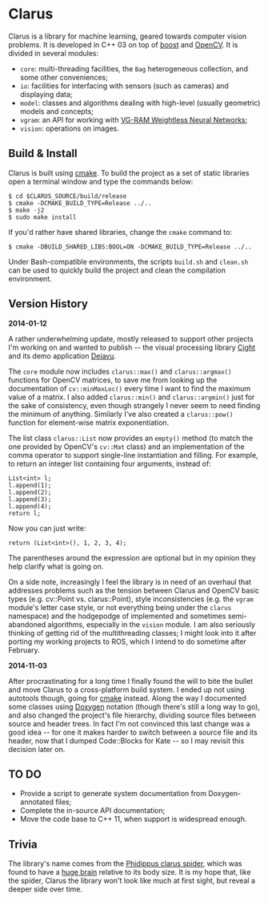 Clarus
======

Clarus is a library for machine learning, geared towards computer vision problems. It is developed in C++ 03 on top of [boost](http://www.boost.org/) and [OpenCV](http://opencv.org/). It is divided in several modules:

* `core`: multi-threading facilities, the `Bag` heterogeneous collection, and some other conveniences;
* `io`: facilities for interfacing with sensors (such as cameras) and displaying data;
* `model`: classes and algorithms dealing with high-level (usually geometric) models and concepts;
* `vgram`: an API for working with [VG-RAM Weightless Neural Networks](https://github.com/xperroni/Yamabiko/tree/master/2013-2);
* `vision`: operations on images.

Build & Install
---------------

Clarus is built using [cmake](http://www.cmake.org/). To build the project as a set of static libraries open a terminal window and type the commands below:

    $ cd $CLARUS_SOURCE/build/release
    $ cmake -DCMAKE_BUILD_TYPE=Release ../..
    $ make -j2
    $ sudo make install

If you'd rather have shared libraries, change the `cmake` command to:

    $ cmake -DBUILD_SHARED_LIBS:BOOL=ON -DCMAKE_BUILD_TYPE=Release ../..

Under Bash-compatible environments, the scripts `build.sh` and `clean.sh` can be used to quickly build the project and clean the compilation environment.

Version History
---------------

**2014-01-12**

A rather underwhelming update, mostly released to support other projects I'm working on and wanted to publish -- the visual processing library [Cight](https://github.com/xperroni/Cight) and its demo application [Dejavu](https://github.com/xperroni/Dejavu).

The `core` module now includes `clarus::max()` and `clarus::argmax()` functions for OpenCV matrices, to save me from looking up the documentation of `cv::minMaxLoc()` every time I want to find the maximum value of a matrix. I also added `clarus::min()` and `clarus::argmin()` just for the sake of consistency, even though strangely I never seem to need finding the minimum of anything. Similarly I've also created a `clarus::pow()` function for element-wise matrix exponentiation.

The list class `clarus::List` now provides an `empty()` method (to match the one provided by OpenCV's `cv::Mat` class) and an implementation of the comma operator to support single-line instantiation and filling. For example, to return an integer list containing four arguments, instead of:

    List<int> l;
    l.append(1);
    l.append(2);
    l.append(3);
    l.append(4);
    return l;

Now you can just write:

    return (List<int>(), 1, 2, 3, 4);

The parentheses around the expression are optional but in my opinion they help clarify what is going on.

On a side note, increasingly I feel the library is in need of an overhaul that addresses problems such as the tension between Clarus and OpenCV basic types (e.g. cv::Point vs. clarus::Point), style inconsistencies (e.g. the `vgram` module's letter case style, or not everything being under the `clarus` namespace) and the hodgepodge of implemented and sometimes semi-abandoned algorithms, especially in the `vision` module. I am also seriously thinking of getting rid of the multithreading classes; I might look into it after porting my working projects to ROS, which I intend to do sometime after February.

**2014-11-03**

After procrastinating for a long time I finally found the will to bite the bullet and move Clarus to a cross-platform build system. I ended up not using autotools though, going for [cmake](http://www.cmake.org/) instead. Along the way I documented some classes using [Doxygen](http://www.doxygen.org) notation (though there's still a long way to go), and also changed the project's file hierarchy, dividing source files between source and header trees. In fact I'm not convinced this last change was a good idea -- for one it makes harder to switch between a source file and its header, now that I dumped Code::Blocks for Kate -- so I may revisit this decision later on.

TO DO
-----

* Provide a script to generate system documentation from Doxygen-annotated files;
* Complete the in-source API documentation;
* Move the code base to C++ 11, when support is widespread enough.

Trivia
------

The library's name comes from the [Phidippus clarus spider](http://en.wikipedia.org/wiki/Phidippus_clarus), which was found to have a [huge brain](http://news.nationalgeographic.com/news/2011/12/111219-spiders-big-brains-bodies-legs-webs-animals-science/) relative to its body size. It is my hope that, like the spider, Clarus the library won't look like much at first sight, but reveal a deeper side over time.
